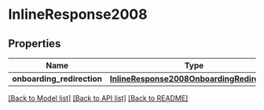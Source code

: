 # InlineResponse2008

## Properties
Name | Type | Description | Notes
------------ | ------------- | ------------- | -------------
**onboarding_redirection** | [**InlineResponse2008OnboardingRedirection**](InlineResponse2008OnboardingRedirection.md) |  | [optional] 

[[Back to Model list]](../README.md#documentation-for-models) [[Back to API list]](../README.md#documentation-for-api-endpoints) [[Back to README]](../README.md)

